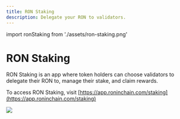 ```yaml
---
title: RON Staking
description: Delegate your RON to validators.
---
```


import ronStaking from './assets/ron-staking.png'

# RON Staking
RON Staking is an app where token holders can choose validators to delegate their RON to, manage their stake, and claim rewards.

To access RON Staking, visit [https://app.roninchain.com/staking](https://app.roninchain.com/staking)

<img src={ronStaking} width={1440} />
